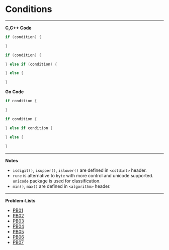 # Conditions
---
**C,C++ Code**
```c++
if (condition) {

}

if (condition) {

} else if (condition) {

} else {

}
```

**Go Code**
```go
if condition {

}

if condition {

} else if condition {

} else {
    
}
```
---
**Notes**
- `isdigit()`, `isupper()`, `islower()` are defined in `<cstdint>` header.
- `rune` is alternative to `byte` with more control and unicode supported. `unicode` package is used for classification.
- `min()`, `max()` are defined in `<algorithm>` header.

---
**Problem-Lists**
- [PB01](https://codeforces.com/group/MWSDmqGsZm/contest/219158/problem/I)
- [PB02](https://codeforces.com/group/MWSDmqGsZm/contest/219158/problem/J)
- [PB03](https://codeforces.com/group/MWSDmqGsZm/contest/219158/problem/M)
- [PB04](https://codeforces.com/group/MWSDmqGsZm/contest/219158/problem/K)
- [PB05](https://codeforces.com/group/MWSDmqGsZm/contest/219158/problem/Q)
- [PB06](https://codeforces.com/group/MWSDmqGsZm/contest/219158/problem/T)
- [PB07](https://codeforces.com/group/MWSDmqGsZm/contest/219158/problem/W)